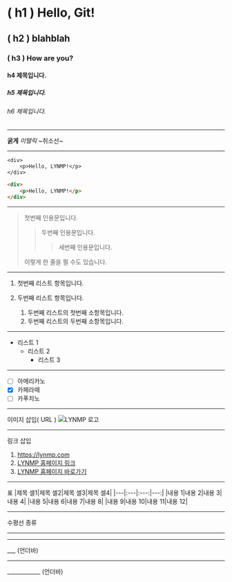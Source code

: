 # ( h1 ) Hello, Git!
## ( h2 ) blahblah
### ( h3 ) How are you?

#### h4 제목입니다.

##### h5 제목입니다.

###### h6 제목입니다.

---

**굵게**
_이탤릭_
~취소선~

---

```code block
<div>
    <p>Hello, LYNMP!</p>
</div>
```
```html
<div>
    <p>Hello, LYNMP!</p>
</div>
```
---
> 첫번째 인용문입니다.
>> 두번째 인용문입니다.
>>> 세번째 인용문입니다.
>
> 이렇게 한 줄을 띌 수도 있습니다.

---

1. 첫번째 리스트 항목입니다.

2. 두번째 리스트 항목입니다.
   1) 두번째 리스트의 첫번째 소항목입니다.
   2) 두번째 리스트의 두번째 소항목입니다.

---

* 리스트 1
   - 리스트 2
      + 리스트 3

---

- [ ] 아메리카노
- [x] 카페라떼
- [ ] 카푸치노

---

이미지 삽입( URL )
![LYNMP 로고](https://i.esdrop.com/d/dLd7n17hg9.png "LYNMP 로고")

---

링크 삽입
1. https://lynmp.com
2. [LYNMP 홈페이지 링크](https://lynmp.com)
3. [LYNMP 홈페이지 바로가기](https://lynmp.com "개발자들의 퇴근도우미")

---

표
|제목 셀1|제목 셀2|제목 셀3|제목 셀4|
|---|:---|:---:|---:|
|내용 1|내용 2|내용 3|내용 4|
|내용 5|내용 6|내용 7|내용 8|
|내용 9|내용 10|내용 11|내용 12|

---

수평선 종류
***

---

___  (언더바)

- - -

____________ (언더바)